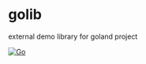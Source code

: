 # golib
external demo library for goland project

[![Go](https://github.com/emreio/golib/actions/workflows/go.yml/badge.svg)](https://github.com/emreio/golib/actions/workflows/go.yml)

